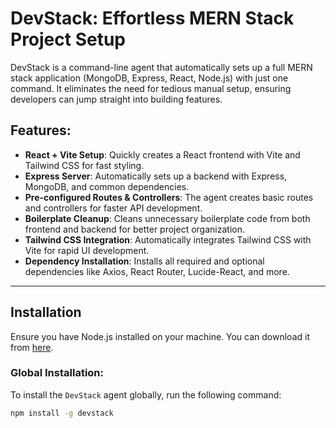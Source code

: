 # DevStack: Effortless MERN Stack Project Setup

DevStack is a command-line agent that automatically sets up a full MERN stack application (MongoDB, Express, React, Node.js) with just one command. It eliminates the need for tedious manual setup, ensuring developers can jump straight into building features.

## Features:
- **React + Vite Setup**: Quickly creates a React frontend with Vite and Tailwind CSS for fast styling.
- **Express Server**: Automatically sets up a backend with Express, MongoDB, and common dependencies.
- **Pre-configured Routes & Controllers**: The agent creates basic routes and controllers for faster API development.
- **Boilerplate Cleanup**: Cleans unnecessary boilerplate code from both frontend and backend for better project organization.
- **Tailwind CSS Integration**: Automatically integrates Tailwind CSS with Vite for rapid UI development.
- **Dependency Installation**: Installs all required and optional dependencies like Axios, React Router, Lucide-React, and more.

---

## Installation

Ensure you have Node.js installed on your machine. You can download it from [here](https://nodejs.org/).

### Global Installation:
To install the `DevStack` agent globally, run the following command:

```bash
npm install -g devstack
